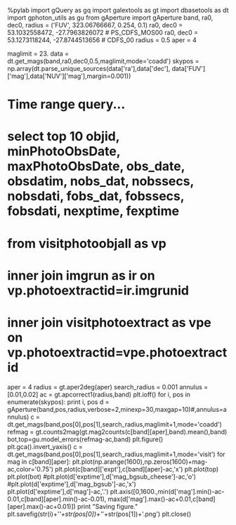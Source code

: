 %pylab
import gQuery as gq
import galextools as gt
import dbasetools as dt
import gphoton_utils as gu
from gAperture import gAperture
band, ra0, dec0, radius = ('FUV', 323.06766667, 0.254, 0.1)
ra0, dec0 = 53.1032558472, -27.7963826072 # PS_CDFS_MOS00
ra0, dec0 = 53.1273118244, -27.8744513656 # CDFS_00
radius = 0.5
aper = 4

maglimit = 23.
data = dt.get_mags(band,ra0,dec0,0.5,maglimit,mode='coadd')
skypos = np.array(dt.parse_unique_sources(data['ra'],data['dec'],
                         data['FUV']['mag'],data['NUV']['mag'],margin=0.001))

# Time range query...
#   select top 10 objid, minPhotoObsDate, maxPhotoObsDate, obs_date, obsdatim, nobs_dat, nobssecs, nobsdati, fobs_dat, fobssecs, fobsdati, nexptime, fexptime
#   from visitphotoobjall as vp
#   inner join imgrun as ir on vp.photoextractid=ir.imgrunid
#   inner join visitphotoextract as vpe on vp.photoextractid=vpe.photoextractid

aper = 4
radius = gt.aper2deg(aper)
search_radius = 0.001
annulus = [0.01,0.02]
ac = gt.apcorrect1(radius,band)
plt.ioff()
for i, pos in enumerate(skypos):
    print i, pos
    d = gAperture(band,pos,radius,verbose=2,minexp=30,maxgap=10)#,annulus=annulus)
    c = dt.get_mags(band,pos[0],pos[1],search_radius,maglimit+1,mode='coadd')
    refmag = gt.counts2mag(gt.mag2counts(c[band][aper],band).mean(),band)
    bot,top=gu.model_errors(refmag-ac,band)
    plt.figure()
    plt.gca().invert_yaxis()
    c = dt.get_mags(band,pos[0],pos[1],search_radius,maglimit+1,mode='visit')
    for mag in c[band][aper]:
        plt.plot(np.arange(1600),np.zeros(1600)+mag-ac,color='0.75')
    plt.plot(c[band]['expt'],c[band][aper]-ac,'x')
    plt.plot(top)
    plt.plot(bot)
    #plt.plot(d['exptime'],d['mag_bgsub_cheese']-ac,'o')
    #plt.plot(d['exptime'],d['mag_bgsub']-ac,'x')    
    plt.plot(d['exptime'],d['mag']-ac,'.')
    plt.axis([0,1600.,min(d['mag'].min()-ac-0.01,c[band][aper].min()-ac-0.01),
                      max(d['mag'].max()-ac+0.01,c[band][aper].max()-ac+0.01)])
    print "Saving figure."
    plt.savefig(str(i)+'_'+str(pos[0])+'_'+str(pos[1])+'.png')
    plt.close()


